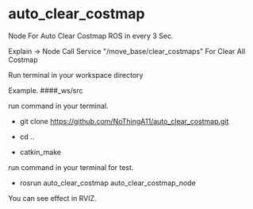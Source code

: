 # auto_clear_costmap
Node For Auto Clear Costmap ROS in every 3 Sec.

Explain -> Node Call Service "/move_base/clear_costmaps" For Clear All Costmap

Run terminal in your workspace directory

Example. ####_ws/src

run command in your terminal.

- git clone https://github.com/NoThingA11/auto_clear_costmap.git

- cd ..

- catkin_make

run command in your terminal for test.

- rosrun auto_clear_costmap auto_clear_costmap_node

You can see effect in RVIZ.
